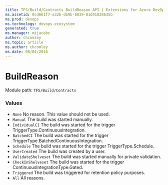 ```yaml
---
title: TFS/Build/Contracts BuildReason API | Extensions for Azure DevOps Services
ms.assetid: 0cd661f7-a32b-db9b-6039-81d41828635b
ms.prod: devops
ms.technology: devops-ecosystem
generated: true
ms.manager: mijacobs
author: chcomley
ms.topic: article
ms.author: chcomley
ms.date: 08/04/2016
---
```


# BuildReason

Module path: `TFS/Build/Contracts`

### Values

* `None` No reason. This value should not be used.
* `Manual` The build was started manually.
* `IndividualCI` The build was started for the trigger TriggerType.ContinuousIntegration.
* `BatchedCI` The build was started for the trigger TriggerType.BatchedContinuousIntegration.
* `Schedule` The build was started for the trigger TriggerType.Schedule.
* `UserCreated` The build was created by a user.
* `ValidateShelveset` The build was started manually for private validation.
* `CheckInShelveset` The build was started for the trigger ContinuousIntegrationType.Gated.
* `Triggered` The build was triggered for retention policy purposes.
* `All` All reasons.
